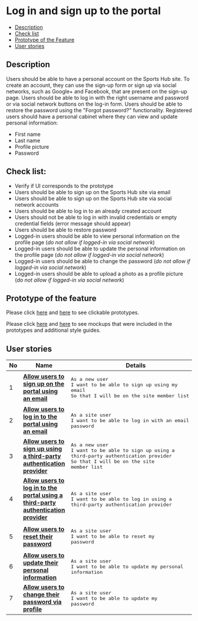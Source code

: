 # Log in and sign up to the portal

- [Description](#description)
- [Check list](#check-list)
- [Prototype of the Feature](#prototype-of-the-feature)
- [User stories](#user-stories)

## Description

Users should be able to have a personal account on the Sports Hub site. To create an account, they can use the sign-up form or sign up via social networks, such as Google+ and Facebook, that are present on the sign-up page. Users should be able to log in with the right username and password or via social network buttons on the log-in form. Users should be able to restore the password using the "Forgot password?" functionality. Registered users should have a personal cabinet where they can view and update personal information:
- First name
- Last name
- Profile picture
- Password

## Check list:

  - Verify if UI corresponds to the prototype
  - Users should be able to sign up on the Sports Hub site via email
  - Users should be able to sign up on the Sports Hub site via social network accounts
  - Users should be able to log in to an already created account
  - Users should not be able to log in with invalid credentials or empty credential fields (error message should appear)
  - Users should be able to restore password
  - Logged-in users should be able to view personal information on the profile page (_do not allow if logged-in via social network_)
  - Logged-in users should be able to update the personal information on the profile page (_do not allow if logged-in via social network_)
  - Logged-in users should be able to change the password (_do not allow if logged-in via social network_)
  - Logged-in users should be able to upload a photo as a profile picture (_do not allow if logged-in via social network_)

## Prototype of the feature

Please click [here](https://www.figma.com/proto/pGlTwGGnAojQsmcvwEU1o9/Log-In-Sign-Up?node-id=6324%3A4393&viewport=504%2C425%2C0.02521197311580181&scaling=scale-down) and [here](https://www.figma.com/proto/bcp6rKNxQoYrYArsPFJS40/Personal-Cabinet?node-id=6829%3A15676&viewport=-239%2C424%2C0.08385282009840012&scaling=min-zoom) to see clickable prototypes.

Please click [here](https://www.figma.com/file/pGlTwGGnAojQsmcvwEU1o9/Log-In-Sign-Up?node-id=0%3A36) and [here](https://www.figma.com/file/bcp6rKNxQoYrYArsPFJS40/Personal-Cabinet?node-id=0%3A1) to see mockups that were included in the prototypes and additional style guides.

## User stories

No           |      Name     |   Details
------------ | ------------- | -------------
1 |[**Allow users to sign up on the portal using an email**](/products/sports_hub_portal/web_application_features/log_in_and_sign_up/user_stories/sign_up_to_the_portal)|<pre>As a new user<br>I want to be able to sign up using my email<br>So that I will be on the site member list</pre>
2 |[**Allow users to log in to the portal using an email**](/products/sports_hub_portal/web_application_features/log_in_and_sign_up/user_stories/log_in_to_the_portal)|<pre>As a site user<br>I want to be able to log in with an email and password</pre>
3 |[**Allow users to sign up using a third-party authentication provider**](/products/sports_hub_portal/web_application_features/log_in_and_sign_up/user_stories/sign_up_with_third_party) |<pre>As a new user<br>I want to be able to sign up using a third-party authentication provider<br>So that I will be on the site member list</pre>
4 |[**Allow users to log in to the portal using a third-party authentication provider**](/products/sports_hub_portal/web_application_features/log_in_and_sign_up/user_stories/log_in_with_third_party) |<pre>As a site user<br>I want to be able to log in using a third-party authentication provider</pre>
5 |[**Allow users to reset their password**](/products/sports_hub_portal/web_application_features/log_in_and_sign_up/user_stories/forgot_password)|<pre>As a site user<br>I want to be able to reset my password</pre>
6 |[**Allow users to update their personal information**](/products/sports_hub_portal/web_application_features/log_in_and_sign_up/user_stories/personal_information_update)|<pre>As a site user<br>I want to be able to update my personal information</pre>
7 |[**Allow users to change their password via profile**](/products/sports_hub_portal/web_application_features/log_in_and_sign_up/user_stories/password_update)|<pre>As a site user<br>I want to be able to update my password</pre>
